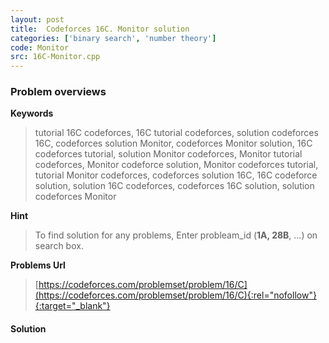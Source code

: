 ```yaml
---
layout: post
title:  Codeforces 16C. Monitor solution
categories: ['binary search', 'number theory']
code: Monitor
src: 16C-Monitor.cpp
---
```

### **Problem overviews**

**Keywords**
> tutorial 16C codeforces, 16C tutorial codeforces, solution codeforces 16C, codeforces solution Monitor, codeforces Monitor solution, 16C codeforces tutorial, solution Monitor codeforces, Monitor tutorial codeforces, Monitor codeforce solution, Monitor codeforces tutorial, tutorial Monitor codeforces, codeforces solution 16C, 16C codeforce solution, solution 16C codeforces, codeforces 16C solution, solution codeforces Monitor

**Hint**
> To find solution for any problems, Enter probleam_id (**1A, 28B**, ...) on search box. 

**Problems Url**
> [https://codeforces.com/problemset/problem/16/C](https://codeforces.com/problemset/problem/16/C){:rel="nofollow"}{:target="_blank"}

#### **Solution**



